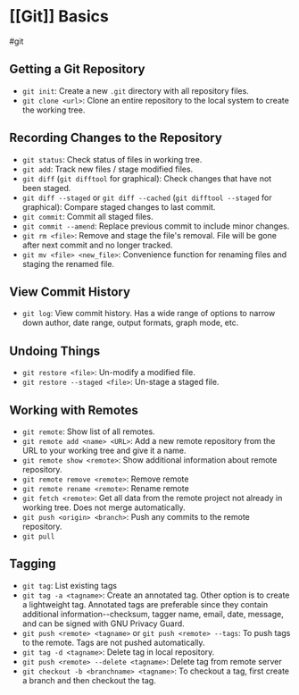 # [[Git]] Basics
#git 

## Getting a Git Repository
- `git init`: Create a new `.git` directory with all repository files.
- `git clone <url>`: Clone an entire repository to the local system to create the working tree.

## Recording Changes to the Repository
- `git status`: Check status of files in working tree.
- `git add`: Track new files / stage modified files.
- `git diff` (`git difftool` for graphical): Check changes that have not been staged. 
- `git diff --staged` or `git diff --cached` (`git difftool --staged` for graphical): Compare staged changes to last commit.
- `git commit`: Commit all staged files.
- `git commit --amend`: Replace previous commit to include minor changes.
- `git rm <file>`: Remove and stage the file's removal. File will be gone after next commit and no longer tracked.
- `git mv <file> <new_file>`: Convenience function for renaming files and staging the renamed file.

## View Commit History
- `git log`: View commit history. Has a wide range of options to narrow down author, date range, output formats, graph mode, etc.

## Undoing Things
- `git restore <file>`: Un-modify a modified file.
- `git restore --staged <file>`: Un-stage a staged file.

## Working with Remotes
- `git remote`: Show list of all remotes.
- `git remote add <name> <URL>`: Add a new remote repository from the URL to your working tree and give it a name.
- `git remote show <remote>`: Show additional information about remote repository.
- `git remote remove <remote>`: Remove remote
- `git remote rename <remote>`: Rename remote
- `git fetch <remote>`: Get all data from the remote project not already in working tree. Does not merge automatically.
- `git push <origin> <branch>`: Push any commits to the remote repository.
- `git pull`

## Tagging
- `git tag`: List existing tags
- `git tag -a <tagname>`: Create an annotated tag. Other option is to create a lightweight tag. Annotated tags are preferable since they contain additional information--checksum, tagger name, email, date, message, and can be signed with GNU Privacy Guard.
- `git push <remote> <tagname>` or `git push <remote> --tags`: To push tags to the remote. Tags are not pushed automatically.
- `git tag -d <tagname>`: Delete tag in local repository.
- `git push <remote> --delete <tagname>`: Delete tag from remote server
- `git checkout -b <branchname> <tagname>`: To checkout a tag, first create a branch and then checkout the tag.